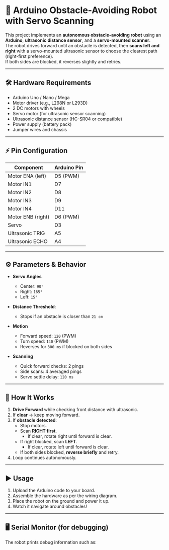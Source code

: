 # 🚗 Arduino Obstacle-Avoiding Robot with Servo Scanning

This project implements an **autonomous obstacle-avoiding robot** using an **Arduino**, **ultrasonic distance sensor**, and a **servo-mounted scanner**.  
The robot drives forward until an obstacle is detected, then **scans left and right** with a servo-mounted ultrasonic sensor to choose the clearest path (right-first preference).  
If both sides are blocked, it reverses slightly and retries.

---

## 🛠️ Hardware Requirements
- Arduino Uno / Nano / Mega
- Motor driver (e.g., L298N or L293D)
- 2 DC motors with wheels
- Servo motor (for ultrasonic sensor scanning)
- Ultrasonic distance sensor (HC-SR04 or compatible)
- Power supply (battery pack)
- Jumper wires and chassis

---

## ⚡ Pin Configuration
| Component         | Arduino Pin |
|-------------------|-------------|
| Motor ENA (left)  | D5 (PWM)    |
| Motor IN1         | D7          |
| Motor IN2         | D8          |
| Motor IN3         | D9          |
| Motor IN4         | D11         |
| Motor ENB (right) | D6 (PWM)    |
| Servo             | D3          |
| Ultrasonic TRIG   | A5          |
| Ultrasonic ECHO   | A4          |

---

## ⚙️ Parameters & Behavior
- **Servo Angles**  
  - Center: `90°`  
  - Right: `165°`  
  - Left: `15°`  

- **Distance Threshold**:  
  - Stops if an obstacle is closer than `21 cm`  

- **Motion**  
  - Forward speed: `120` (PWM)  
  - Turn speed: `140` (PWM)  
  - Reverses for `300 ms` if blocked on both sides  

- **Scanning**  
  - Quick forward checks: 2 pings  
  - Side scans: 4 averaged pings  
  - Servo settle delay: `120 ms`  

---

## 📖 How It Works
1. **Drive Forward** while checking front distance with ultrasonic.
2. If **clear** → keep moving forward.
3. If **obstacle detected**:
   - Stop motors.
   - Scan **RIGHT first**.  
     - If clear, rotate right until forward is clear.
   - If right blocked, scan **LEFT**.  
     - If clear, rotate left until forward is clear.
   - If both sides blocked, **reverse briefly** and retry.
4. Loop continues autonomously.

---

## ▶️ Usage
1. Upload the Arduino code to your board.
2. Assemble the hardware as per the wiring diagram.
3. Place the robot on the ground and power it up.
4. Watch it navigate around obstacles!

---

## 🖥️ Serial Monitor (for debugging)
The robot prints debug information such as:

